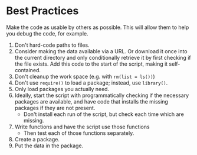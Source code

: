 

# Best Practices

Make the code as usable by others as possible.
This will allow them to help you debug the code, for example.

1. Don't hard-code paths to files.
1. Consider making the data available via a URL. Or download it once into the current directory
   and only conditionally retrieve it by first checking if the file exists.  Add this code to the
   start of the script, making it self-contained.
1. Don't cleanup the work space (e.g. with `rm(list = ls())`)
1. Don't use `require()` to load a package; instead, use `library()`.
1. Only load packages you actually need.
1. Ideally, start the script with programmatically checking if the necessary packages are available,
    and have code that installs the missing packages if they are not present.
	+ Don't install each run of the script, but check each time which are missing.
1. Write functions and have the script use those functions
    + Then test each of those functions separately.
1. Create a package.
1. Put the data in the package.
	

